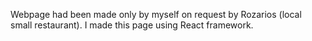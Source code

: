 Webpage had been made only by myself on request by Rozarios (local small restaurant). I made this page using React framework.
